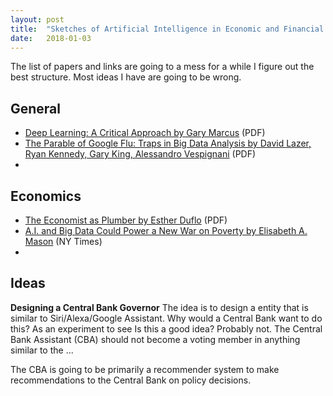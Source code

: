 ```yaml
---
layout: post
title:  "Sketches of Artificial Intelligence in Economic and Financial Research"
date:   2018-01-03
---
```


The list of papers and links are going to a mess for a while I figure out the best structure. Most ideas I have are going to be wrong. 

## General
- [Deep Learning: A Critical Approach by Gary Marcus](https://arxiv.org/ftp/arxiv/papers/1801/1801.00631.pdf) (PDF)
- [The Parable of Google Flu: Traps in Big Data Analysis by David Lazer, Ryan Kennedy, Gary King, Alessandro Vespignani](https://gking.harvard.edu/files/gking/files/0314policyforumff.pdf) (PDF)
- 

## Economics
- [The Economist as Plumber by Esther Duflo](https://economics.mit.edu/files/12569) (PDF)
- [A.I. and Big Data Could Power a New War on Poverty by Elisabeth A. Mason](https://www.nytimes.com/2018/01/01/opinion/ai-and-big-data-could-power-a-new-war-on-poverty.html?_r=0) (NY Times)
- [](https://arxiv.org/pdf/1712.08238.pdf)

## Ideas

__Designing a Central Bank Governor__
The idea is to design a entity that is similar to Siri/Alexa/Google Assistant. Why would a Central Bank want to do this? As an experiment to see Is this a good idea? Probably not. The Central Bank Assistant (CBA) should not become a voting member in anything similar to the ... 

The CBA is going to be primarily a recommender system to make recommendations to the Central Bank on policy decisions.